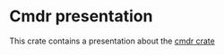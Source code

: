 # Cmdr presentation

This crate contains a presentation about the [cmdr crate](https://github.com/mendelt/cmdr)
